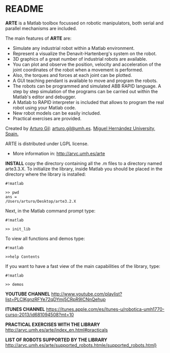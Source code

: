 
# README #

**ARTE** is a Matlab toolbox focussed on robotic manipulators, both serial and parallel mechanisms are included.

The main features of **ARTE** are:

* Simulate any industrial robot within a Matlab environment.
* Represent a visualize the Denavit-Hartenberg's system on the robot.
* 3D graphics of a great number of industrial robots are available.
* You can plot and observe the position, velocity and acceleration of the joint coordinates of the robot when a movement is performed.
* Also, the torques and forces at each joint can be plotted.
* A GUI teaching pendant is available to move and program the robots.
* The robots can be programmed and simulated ABB RAPID language. A step by step simulation of the programs can be carried out within the Matlab's editor and debugger.
* A Matlab to RAPID interpreter is included that allows to program the real robot using your Matlab code.
* New robot models can be easily included.
* Practical exercises are provided.

Created by [Arturo Gil](http://arvc.umh.es/personal/arturo/index.php?lang=en&vista=normal&dest=inicio&idp=arturo&type=per&ficha=on): arturo.gil@umh.es. [Miguel Hernández University, Spain.](http://www.umh.es)

ARTE is distributed under LGPL license.

* More information in: http://arvc.umh.es/arte

**INSTALL**
copy the directory containing all the .m files to a directory named arte3.3.X. To initialize the library, inside Matlab you should be placed in the directory where the library is installed:

```
#!matlab

>> pwd
ans =
/Users/arturo/Desktop/arte3.2.X
```


Next, in the Matlab command prompt type:

```
#!matlab

>> init_lib
```


To view all functions and demos type:

```
#!matlab

>>help Contents
```


If you want to have a fast view of the main capabilities of the library, type:

```
#!matlab

>> demos
```


**YOUTUBE CHANNEL**
http://www.youtube.com/playlist?list=PLClKgnzRFYe72qDYmj5CRpR9ICNnQehup

**ITUNES CHANNEL**
https://itunes.apple.com/es/itunes-u/robotica-umh1770-curso-2013/id681094508?mt=10

**PRACTICAL EXERCISES WITH THE LIBRARY**
http://arvc.umh.es/arte/index_en.html#practicals

**LIST OF ROBOTS SUPPORTED BY THE LIBRARY**
http://arvc.umh.es/arte/supported_robots.htmle/supported_robots.html}